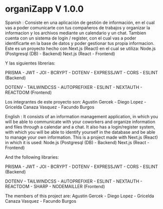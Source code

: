# organiZapp V 1.0.0
Spanish :
Consiste en una aplicación de gestión de información, en el cual vas a poder comunicarte con tus compañeros de trabajos y organizar la informacion y los archivos mediante un calendario y un chat. Tambien cuenta con un sistema de login / register, con el cual vas a poder identificarte en la base de datos y poder gestionar tus propia informacion.
Este es un proyecto hecho con  Next.js (React) en el cual se utiliza:
Node.js (Postgresql (DB) - Backend) 
Next.js (React - Frontend)

Y las siguientes librerias:

PRISMA - JWT - JOI - BCRYPT - DOTENV - EXPRESSJWT - CORS - ESLINT (Backend)

DOTENV - TAILWINDCSS - AUTOPREFIXER - ESLINT - NEXTAUTH - REACTDOM (Frontend)

Los integrantes de este proyecto son: Agustin Gercek - Diego Lopez - Gricelda Canaza Vasquez - Facundo Burgos


English :
It consists of an information management application, in which you will be able to communicate with your coworkers and organize information and files through a calendar and a chat. It also has a login/register system, with which you will be able to identify yourself in the database and be able to manage your own information.
This is a project made with Next.js (React) in which it is used:
Node.js (Postgresql (DB) - Backend)
Next.js (React - Frontend)

And the following libraries:

PRISMA - JWT - JOI - BCRYPT - DOTENV - EXPRESSJWT - CORS - ESLINT (Backend)

DOTENV - TAILWINDCSS - AUTOPREFIXER - ESLINT - NEXTAUTH - REACTDOM - SHARP - NODEMAILLER (Frontend)

The members of this project are: Agustin Gercek - Diego Lopez - Gricelda Canaza Vasquez - Facundo Burgos

